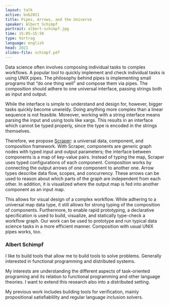 ```yaml
---
layout: talk
active: bob2021
title: Pipes, Arrows, and the Universe
speaker: Albert Schimpf
portrait: albert-schimpf.jpg
time: 15:05–15:50
type: Vortrag
language: english
head: 2021
slides-file: schimpf.pdf
---
```


Data science often involves composing individual tasks to complex
workflows. A popular tool to quickly implement and check individual
tasks is using UNIX pipes.  The philosophy behind pipes is
implementing small programs that “do one thing well” and compose them
via pipes. The composition should adhere to one universal interface,
passing strings both as input and output.

While the interface is simple to understand and design for, however,
bigger tasks quickly become unwieldy. Doing anything more complex than
a linear sequence is not feasible. Moreover, working with a string
interface means parsing the input and using tools like xargs. This
results in an interface which cannot be typed properly, since the type
is encoded in the strings themselves.

Therefore, we propose [Scraper](https://github.com/scraperflow): a
universal data, component, and composition framework. With Scraper,
components are generic graph nodes with typed input and output
parameters; the interface between components is a map of key-value
pairs.  Instead of typing the map, Scraper uses typed configurations
of each component.  Composition works by connecting the output arrows
of one component to another one. Arrow types describe data flow,
scopes, and concurrency. These arrows can be used to reason about
which parts of the graph are independent from each other. In addition,
it is visualized where the output map is fed into another component as
an input map.

This allows for visual design of a complex workflow. While adhering to
a universal map data type, it still allows for strong typing of the
composition of components.  Furthermore, to enable rapid prototyping,
a declarative specification is used to build, visualize, and
statically type-check a workflow graph. Our work can be used to
prototype and run typical data science tasks in a more efficient
manner. Composition with usual UNIX pipes works, too.

### Albert Schimpf

I like to build tools that allow me to build tools to solve problems.
Generally interested in functional programming and distributed
systems.

My interests are understanding the different aspects of task-oriented
programing and its relation to functional programming and other
language theories. I want to extend this research also into a
distributed setting.

My previous work includes building tools for verification, mainly
propositional satisfiablility and regular language inclusion solvers.
